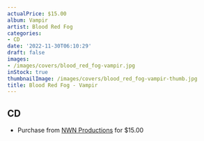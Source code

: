 ```yaml
---
actualPrice: $15.00
album: Vampir
artist: Blood Red Fog
categories:
- CD
date: '2022-11-30T06:10:29'
draft: false
images:
- /images/covers/blood_red_fog-vampir.jpg
inStock: true
thumbnailImage: /images/covers/blood_red_fog-vampir-thumb.jpg
title: Blood Red Fog - Vampir
---
```


## CD
* Purchase from [NWN Productions](http://shop.nwnprod.com/index.php?route=product/product&path=93&product_id=17778&sort=pd.name&order=ASC) for $15.00
